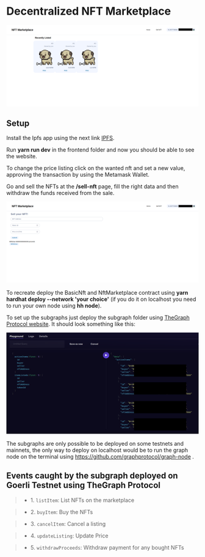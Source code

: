 # Decentralized NFT Marketplace

<img src="./images/image1.png">

## Setup

Install the Ipfs app using the next link [IPFS](https://ipfs.tech/#install).

Run **yarn run dev** in the frontend folder and now you should be able to see the website.

To change the price listing click on the wanted nft and set a new value, approving the transaction by using the Metamask Wallet.

Go and sell the NFTs at the **/sell-nft** page, fill the right data and then withdraw the funds received from the sale.

<img src="./images/image2.png">

To recreate deploy the BasicNft and NftMarketplace contract using **yarn hardhat deploy --network 'your choice'** (if you do it on localhost you need to run your own node using **hh node**).

To set up the subgraphs just deploy the subgraph folder using [TheGraph Protocol website](https://thegraph.com/explorer). It should look something like this:

<img src="./images/image3.png">

The subgraphs are only possible to be deployed on some testnets and mainnets, the only way to deploy on localhost would be to run the graph node on the terminal using https://github.com/graphprotocol/graph-node .

## Events caught by the subgraph deployed on Goerli Testnet using TheGraph Protocol

>- <value>1. `listItem`: List NFTs on the marketplace

>- <value>2. `buyItem`: Buy the NFTs

>- <value>3. `cancelItem`: Cancel a listing

>- <value>4. `updateListing`: Update Price

>- <value>5. `withdrawProceeds`: Withdraw payment for any bought NFTs
